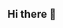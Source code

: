 ## Hi there 👋
<!--
![](https://github-readme-stats.vercel.app/api?username=Iwill-github&show_icons=true&theme=transparent)
-->


<!--
**Iwill-github/Iwill-github** is a ✨ _special_ ✨ repository because its `README.md` (this file) appears on your GitHub profile.
Here are some ideas to get you started:

- 🔭 I’m currently working on ...
- 🌱 I’m currently learning ...
- 👯 I’m looking to collaborate on ...
- 🤔 I’m looking for help with ...
- 💬 Ask me about ...
- 📫 How to reach me: ...
- 😄 Pronouns: ...
- ⚡ Fun fact: ...
-->
